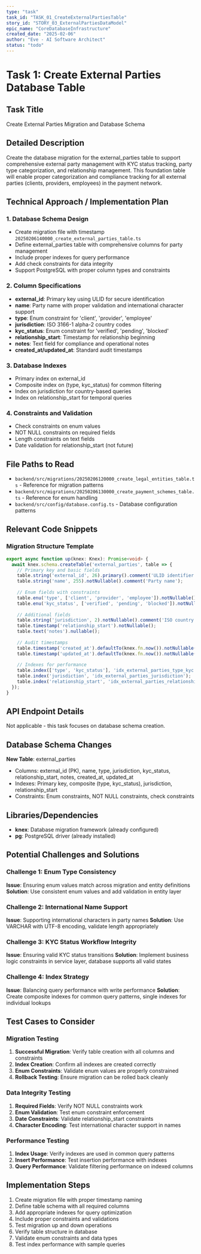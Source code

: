 ```yaml
---
type: "task"
task_id: "TASK_01_CreateExternalPartiesTable"
story_id: "STORY_03_ExternalPartiesDataModel"
epic_name: "CoreDatabaseInfrastructure"
created_date: "2025-02-06"
author: "Eve - AI Software Architect"
status: "todo"
---
```


# Task 1: Create External Parties Database Table

## Task Title
Create External Parties Migration and Database Schema

## Detailed Description
Create the database migration for the external_parties table to support comprehensive external party management with KYC status tracking, party type categorization, and relationship management. This foundation table will enable proper categorization and compliance tracking for all external parties (clients, providers, employees) in the payment network.

## Technical Approach / Implementation Plan

### 1. Database Schema Design
- Create migration file with timestamp `20250206140000_create_external_parties_table.ts`
- Define external_parties table with comprehensive columns for party management
- Include proper indexes for query performance
- Add check constraints for data integrity
- Support PostgreSQL with proper column types and constraints

### 2. Column Specifications
- **external_id**: Primary key using ULID for secure identification
- **name**: Party name with proper validation and international character support
- **type**: Enum constraint for 'client', 'provider', 'employee'
- **jurisdiction**: ISO 3166-1 alpha-2 country codes
- **kyc_status**: Enum constraint for 'verified', 'pending', 'blocked'
- **relationship_start**: Timestamp for relationship beginning
- **notes**: Text field for compliance and operational notes
- **created_at/updated_at**: Standard audit timestamps

### 3. Database Indexes
- Primary index on external_id
- Composite index on (type, kyc_status) for common filtering
- Index on jurisdiction for country-based queries
- Index on relationship_start for temporal queries

### 4. Constraints and Validation
- Check constraints on enum values
- NOT NULL constraints on required fields
- Length constraints on text fields
- Date validation for relationship_start (not future)

## File Paths to Read
- `backend/src/migrations/20250206120000_create_legal_entities_table.ts` - Reference for migration patterns
- `backend/src/migrations/20250206130000_create_payment_schemes_table.ts` - Reference for enum handling
- `backend/src/config/database.config.ts` - Database configuration patterns

## Relevant Code Snippets

### Migration Structure Template
```typescript
export async function up(knex: Knex): Promise<void> {
  await knex.schema.createTable('external_parties', table => {
    // Primary key and basic fields
    table.string('external_id', 26).primary().comment('ULID identifier');
    table.string('name', 255).notNullable().comment('Party name');
    
    // Enum fields with constraints
    table.enu('type', ['client', 'provider', 'employee']).notNullable();
    table.enu('kyc_status', ['verified', 'pending', 'blocked']).notNullable();
    
    // Additional fields
    table.string('jurisdiction', 2).notNullable().comment('ISO country code');
    table.timestamp('relationship_start').notNullable();
    table.text('notes').nullable();
    
    // Audit timestamps
    table.timestamp('created_at').defaultTo(knex.fn.now()).notNullable();
    table.timestamp('updated_at').defaultTo(knex.fn.now()).notNullable();
    
    // Indexes for performance
    table.index(['type', 'kyc_status'], 'idx_external_parties_type_kyc');
    table.index('jurisdiction', 'idx_external_parties_jurisdiction');
    table.index('relationship_start', 'idx_external_parties_relationship_start');
  });
}
```

## API Endpoint Details
Not applicable - this task focuses on database schema creation.

## Database Schema Changes
**New Table**: external_parties
- Columns: external_id (PK), name, type, jurisdiction, kyc_status, relationship_start, notes, created_at, updated_at
- Indexes: Primary key, composite (type, kyc_status), jurisdiction, relationship_start
- Constraints: Enum constraints, NOT NULL constraints, check constraints

## Libraries/Dependencies
- **knex**: Database migration framework (already configured)
- **pg**: PostgreSQL driver (already installed)

## Potential Challenges and Solutions

### Challenge 1: Enum Type Consistency
**Issue**: Ensuring enum values match across migration and entity definitions
**Solution**: Use consistent enum values and add validation in entity layer

### Challenge 2: International Name Support
**Issue**: Supporting international characters in party names
**Solution**: Use VARCHAR with UTF-8 encoding, validate length appropriately

### Challenge 3: KYC Status Workflow Integrity
**Issue**: Ensuring valid KYC status transitions
**Solution**: Implement business logic constraints in service layer, database supports all valid states

### Challenge 4: Index Strategy
**Issue**: Balancing query performance with write performance
**Solution**: Create composite indexes for common query patterns, single indexes for individual lookups

## Test Cases to Consider

### Migration Testing
1. **Successful Migration**: Verify table creation with all columns and constraints
2. **Index Creation**: Confirm all indexes are created correctly
3. **Enum Constraints**: Validate enum values are properly constrained
4. **Rollback Testing**: Ensure migration can be rolled back cleanly

### Data Integrity Testing
1. **Required Fields**: Verify NOT NULL constraints work
2. **Enum Validation**: Test enum constraint enforcement
3. **Date Constraints**: Validate relationship_start constraints
4. **Character Encoding**: Test international character support in names

### Performance Testing
1. **Index Usage**: Verify indexes are used in common query patterns
2. **Insert Performance**: Test insertion performance with indexes
3. **Query Performance**: Validate filtering performance on indexed columns

## Implementation Steps
1. Create migration file with proper timestamp naming
2. Define table schema with all required columns
3. Add appropriate indexes for query optimization
4. Include proper constraints and validations
5. Test migration up and down operations
6. Verify table structure in database
7. Validate enum constraints and data types
8. Test index performance with sample queries
